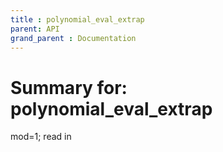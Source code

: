 ```yaml
---
title : polynomial_eval_extrap
parent: API
grand_parent : Documentation
---
```

# Summary for: **polynomial_eval_extrap**

mod=1;
read in

